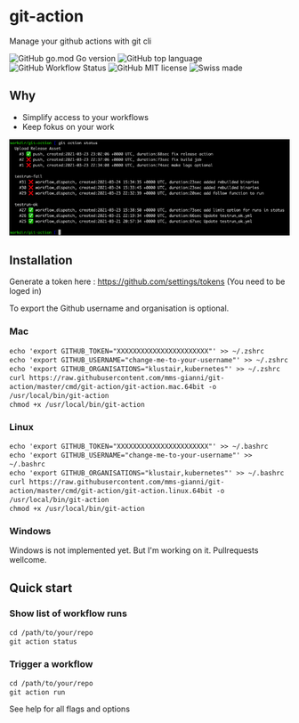 # git-action
Manage your github actions with git cli


![GitHub go.mod Go version](https://img.shields.io/github/go-mod/go-version/mms-gianni/git-action)
![GitHub top language](https://img.shields.io/github/languages/top/mms-gianni/git-action)
![GitHub Workflow Status](https://img.shields.io/github/workflow/status/mms-gianni/git-action/Upload%20Release%20Asset)
![GitHub MIT license](https://img.shields.io/github/license/mms-gianni/git-action)
![Swiss made](https://img.shields.io/badge/swiss%20made-100%25-red)


## Why
- Simplify access to your workflows 
- Keep fokus on your work


![Screenshot](docs/img/screenshot-actions.png?raw=true "Screenshot")

## Installation
Generate a token here : https://github.com/settings/tokens (You need to be loged in)

To export the Github username and organisation is optional. 
### Mac
```
echo 'export GITHUB_TOKEN="XXXXXXXXXXXXXXXXXXXXXXX"' >> ~/.zshrc
echo 'export GITHUB_USERNAME="change-me-to-your-username"' >> ~/.zshrc
echo 'export GITHUB_ORGANISATIONS="klustair,kubernetes"' >> ~/.zshrc
curl https://raw.githubusercontent.com/mms-gianni/git-action/master/cmd/git-action/git-action.mac.64bit -o /usr/local/bin/git-action
chmod +x /usr/local/bin/git-action
```

### Linux 
```
echo 'export GITHUB_TOKEN="XXXXXXXXXXXXXXXXXXXXXXX"' >> ~/.bashrc
echo 'export GITHUB_USERNAME="change-me-to-your-username"' >> ~/.bashrc
echo 'export GITHUB_ORGANISATIONS="klustair,kubernetes"' >> ~/.bashrc
curl https://raw.githubusercontent.com/mms-gianni/git-action/master/cmd/git-action/git-action.linux.64bit -o /usr/local/bin/git-action
chmod +x /usr/local/bin/git-action
```

### Windows
Windows is not implemented yet. But I'm working on it. Pullrequests wellcome. 

## Quick start

### Show list of workflow runs
```
cd /path/to/your/repo
git action status
```

### Trigger a workflow
```
cd /path/to/your/repo
git action run
```

See help for all flags and options
